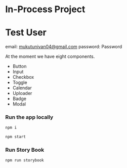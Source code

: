 # In-Process Project

# Test User
email: mukutunivan04@gmail.com
password: Password

At the moment we have eight components.
- Button
- Input
- Checkbox
- Toggle
- Calendar
- Uploader
- Badge
- Modal

### Run the app locally

```sh
npm i
```

```sh
npm start
```

### Run Story Book

```sh
npm run storybook
```
